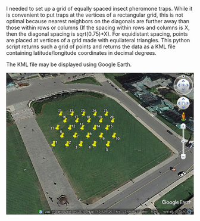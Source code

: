 <!--
.. title: Calculate geographical coordinates for equidistant points at vertices of a triangular grid
.. slug: calculate-geographical-coordinates-for-equidistant-points-at-vertices-of-a-triangular-grid
.. date: 2017-05-28 09:33:46 UTC+10:00
.. tags: GIS GPS KML
.. category:
.. link:
.. description:
.. type: text
-->

I needed to set up a grid of equally spaced insect pheromone traps. While it is
convenient to put traps at the vertices of a rectangular grid, this is not
optimal because nearest neighbors on the diagonals are further away than those
within rows or columns (If the spacing within rows and columns is X, then the
diagonal spacing is sqrt(0.75)*X).  For equidistant spacing, points are placed
at vertices of a grid made with equilateral triangles. This python script
returns such a grid of points and returns the data as a KML file containing
latitude/longitude coordinates in decimal degrees.

<script src="https://gist.github.com/aubreymoore/7f3688e88556e08a8069623ecf48b68f.js"></script>

The KML file may be displayed using Google Earth.

![example output](/images/points.jpg)
